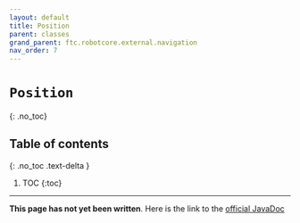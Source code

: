 ```yaml
---
layout: default
title: Position
parent: classes
grand_parent: ftc.robotcore.external.navigation
nav_order: 7
---
```

# `Position`
{: .no_toc}

## Table of contents
{: .no_toc .text-delta }

1. TOC
{:toc}
---
**This page has not yet been written**. Here is the link to the [official JavaDoc](https://ftctechnh.github.io/ftc_app/doc/javadoc/org/firstinspires/ftc/robotcore/external/navigation/Position.html)
        